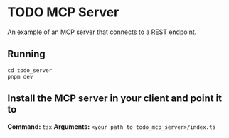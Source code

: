 # TODO MCP Server

An example of an MCP server that connects to a REST endpoint.

## Running
```
cd todo_server
pnpm dev
```

## Install the MCP server in your client and point it to
**Command:** `tsx`
**Arguments:** `<your path to todo_mcp_server>/index.ts`
